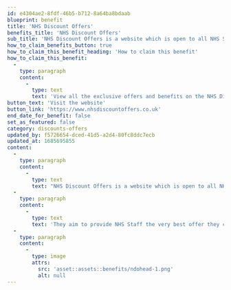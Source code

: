```yaml
---
id: e4304ae2-8fdf-46b5-b712-8a64ba8bdaab
blueprint: benefit
title: 'NHS Discount Offers'
benefits_title: 'NHS Discount Offers'
sub_title: 'NHS Discount Offers is a website which is open to all NHS Staff looking for a discount code.'
how_to_claim_benefits_button: true
how_to_claim_this_benefit_heading: 'How to claim this benefit'
how_to_claim_this_benefit:
  -
    type: paragraph
    content:
      -
        type: text
        text: 'View all the exclusive offers and benefits on the NHS Discount Offers website.'
button_text: 'Visit the website'
button_link: 'https://www.nhsdiscountoffers.co.uk'
end_date_for_benefit: false
set_as_featured: false
category: discounts-offers
updated_by: f5726654-dced-41d5-a2d4-80fc8ddc7ecb
updated_at: 1685695855
content:
  -
    type: paragraph
    content:
      -
        type: text
        text: "NHS Discount Offers is a website which is open to all NHS Staff looking for a discount code to use or perhaps a money off special to save a few pennies.\_"
  -
    type: paragraph
    content:
      -
        type: text
        text: 'They aim to provide NHS Staff the very best offer they can find with a variety or well-known UK brands'
  -
    type: paragraph
    content:
      -
        type: image
        attrs:
          src: 'asset::assets::benefits/ndohead-1.png'
          alt: null
---
```

